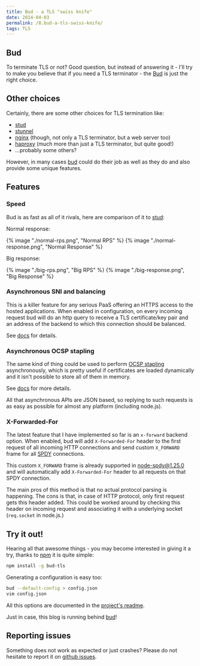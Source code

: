 ```yaml
---
title: Bud - a TLS "swiss knife"
date: 2014-04-03
permalink: /8.bud-a-tls-swiss-knife/
tags: TLS
---
```


## Bud

To terminate TLS or not? Good question, but instead of answering it - I'll try
to make you believe that if you need a TLS terminator - the [Bud][0] is just
the right choice.

## Other choices

Certainly, there are some other choices for TLS termination like:

* [stud][1]
* [stunnel][2]
* [nginx][3] (though, not only a TLS terminator, but a web server too)
* [haproxy][4] (much more than just a TLS terminator, but quite good!)
* ...probably some others?

However, in many cases [bud][0] could do their job as well as they do and also
provide some unique features.

## Features

### Speed

Bud is as fast as all of it rivals, here are comparison of it to [stud][1]:

Normal response:

{% image "./normal-rps.png", "Normal RPS" %}
{% image "./normal-response.png", "Normal Response" %}

Big response:

{% image "./big-rps.png", "Big RPS" %}
{% image "./big-response.png", "Big Response" %}

### Asynchronous SNI and balancing

This is a killer feature for any serious PaaS offering an HTTPS access to the
hosted applications. When enabled in configuration, on every incoming request
bud will do an http query to receive a TLS certificate/key pair and an address
of the backend to which this connection should be balanced.

See [docs][5] for details.

### Asynchronous OCSP stapling

The same kind of thing could be used to perform [OCSP stapling][15]
asynchronously, which is pretty useful if certificates are loaded dynamically
and it isn't possible to store all of them in memory.

See [docs][6] for more details.

All that asynchronous APIs are JSON based, so replying to such requests is as
easy as possible for almost any platform (including node.js).

### X-Forwarded-For

The latest feature that I have implemented so far is an `x-forward` backend
option. When enabled, bud will add `X-Forwarded-For` header to the first request
of all incoming HTTP connections and send custom `X_FORWARD` frame for all
[SPDY][16] connections.

This custom `X_FORWARD` frame is already supported in [node-spdy@1.25.0][11] and
will automatically add `X-Forwarded-For` header to all requests on that SPDY
connection.

The main pros of this method is that no actual protocol parsing is happening.
The cons is that, in case of HTTP protocol, only first request gets this header
added. This could be worked around by checking this header on incoming request
and associating it with a underlying socket (`req.socket` in node.js.)

## Try it out!

Hearing all that awesome things - you may become interested in giving it a try,
thanks to [npm][12] it is quite simple:

```sh
npm install -g bud-tls
```

Generating a configuration is easy too:

```sh
bud --default-config > config.json
vim config.json
```

All this options are documented in the [project's readme][13].

Just in case, this blog is running behind [bud][0]!

## Reporting issues

Something does not work as expected or just crashes? Please do not hesitate to
report it on [github issues][14].

[0]: http://github.com/indutny/bud
[1]: https://github.com/voxer/stud
[2]: http://www.stunnel.org/
[3]: http://nginx.org/
[4]: http://haproxy.1wt.eu/
[5]: https://github.com/indutny/bud#sni-storage
[6]: https://github.com/indutny/bud#ocsp-stapling
[11]: https://www.npmjs.org/package/spdy
[12]: https://npmjs.org/
[13]: https://github.com/indutny/bud#bud-
[14]: https://github.com/indutny/bud/issues
[15]: http://en.wikipedia.org/wiki/OCSP_stapling
[16]: http://en.wikipedia.org/wiki/SPDY
